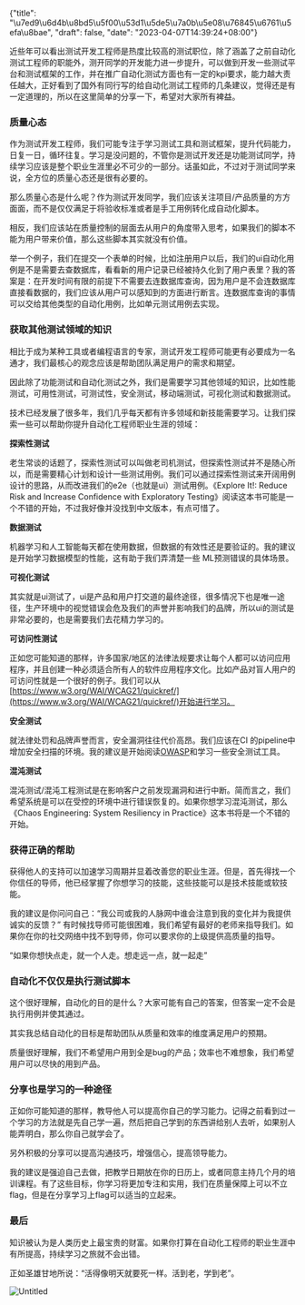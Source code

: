 {"title": "\u7ed9\u6d4b\u8bd5\u5f00\u53d1\u5de5\u7a0b\u5e08\u76845\u6761\u5efa\u8bae", "draft": false, "date": "2023-04-07T14:39:24+08:00"}

近些年可以看出测试开发工程师是热度比较高的测试职位，除了涵盖了之前自动化测试工程师的职能外，测开同学的开发能力进一步提升，可以做到开发一些测试平台和测试框架的工作，并在推广自动化测试方面也有一定的kpi要求，能力越大责任越大，正好看到了国外有同行写的给自动化测试工程师的几条建议，觉得还是有一定道理的，所以在这里简单的分享一下，希望对大家所有裨益。

### 质量心态

作为测试开发工程师，我们可能专注于学习测试工具和测试框架，提升代码能力，日复一日，循环往复。学习是没问题的，不管你是测试开发还是功能测试同学，持续学习应该是整个职业生涯里必不可少的一部分。话虽如此，不过对于测试同学来说，全方位的质量心态还是很有必要的。

那么质量心态是什么呢？作为测试开发同学，我们应该关注项目/产品质量的方方面面，而不是仅仅满足于将验收标准或者是手工用例转化成自动化脚本。

相反，我们应该站在质量控制的层面去从用户的角度带入思考，如果我们的脚本不能为用户带来价值，那么这些脚本其实就没有价值。

举一个例子，我们在提交一个表单的时候，比如注册用户以后，我们的ui自动化用例是不是需要去查数据库，看看新的用户记录已经被持久化到了用户表里？我的答案是：在开发时间有限的前提下不需要去连数据库查询，因为用户是不会连数据库直接看数据的，我们应该从用户可以感知到的方面进行断言。连数据库查询的事情可以交给其他类型的自动化用例，比如单元测试用例去实现。

### 获取其他测试领域的知识

相比于成为某种工具或者编程语言的专家，测试开发工程师可能更有必要成为一名通才，我们最核心的观念应该是帮助团队满足用户的需求和期望。

因此除了功能测试和自动化测试之外，我们是需要学习其他领域的知识，比如性能测试，可用性测试，可测试性，安全测试，移动端测试，可视化测试和数据测试。

技术已经发展了很多年，我们几乎每天都有许多领域和新技能需要学习。让我们探索一些可以帮助你提升自动化工程师职业生涯的领域：

**探索性测试**

老生常谈的话题了，探索性测试可以叫做老司机测试，但探索性测试并不是随心所以，而是需要精心计划和设计一些测试用例。我们可以通过探索性测试来开阔用例设计的思路，从而改进我们的e2e（也就是ui）测试用例。《Explore It!: Reduce Risk and Increase Confidence with Exploratory Testing》阅读这本书可能是一个不错的开始，不过我好像并没找到中文版本，有点可惜了。

**数据测试**

机器学习和人工智能每天都在使用数据，但数据的有效性还是要验证的。我的建议是开始学习数据模型的性能，这有助于我们弄清楚一些 ML预测错误的具体场景。

**可视化测试**

其实就是ui测试了，ui是产品和用户打交道的最终途径，很多情况下也是唯一途径，生产环境中的视觉错误会危及我们的声誉并影响我们的品牌，所以ui的测试是非常必要的，也是需要我们去花精力学习的。

**可访问性测试**

正如您可能知道的那样，许多国家/地区的法律法规要求让每个人都可以访问应用程序，并且创建一种必须适合所有人的软件应用程序文化。比如产品对盲人用户的可访问性就是一个很好的例子。我们可以从[https://www.w3.org/WAI/WCAG21/quickref/](https://www.w3.org/WAI/WCAG21/quickref/)开始进行学习。

**安全测试**

就法律处罚和品牌声誉而言，安全漏洞往往代价高昂。我们应该在CI 的pipeline中增加安全扫描的环境。我的建议是开始阅读[OWASP](https://owasp.org/)和学习一些安全测试工具。

**混沌测试**

混沌测试/混沌工程测试是在影响客户之前发现漏洞和进行中断。简而言之，我们希望系统是可以在受控的环境中进行错误恢复的。如果你想学习混沌测试，那么《Chaos Engineering: System Resiliency in Practice》这本书将是一个不错的开始。

### **获得正确的帮助**

获得他人的支持可以加速学习周期并显着改善您的职业生涯。但是，首先得找一个你信任的导师，他已经掌握了你想学习的技能，这些技能可以是技术技能或软技能。

我的建议是你问问自己：“我公司或我的人脉网中谁会注意到我的变化并为我提供诚实的反馈？” 有时候找导师可能很困难，我们希望有最好的老师来指导我们。如果你在你的社交网络中找不到导师，你可以要求你的上级提供高质量的指导。

“如果你想快点走，就一个人走。想走远一点，就一起走”

### 自动化不仅仅是执行测试脚本

这个很好理解，自动化的目的是什么？大家可能有自己的答案，但答案一定不会是执行用例并使其通过。

其实我总结自动化的目标是帮助团队从质量和效率的维度满足用户的预期。

质量很好理解，我们不希望用户用到全是bug的产品；效率也不难想象，我们希望用户可以尽快的用到产品。

### 分享也是学习的一种途径

正如你可能知道的那样，教导他人可以提高你自己的学习能力。记得之前看到过一个学习的方法就是先自己学一遍，然后把自己学到的东西讲给别人去听，如果别人能弄明白，那么你自己就学会了。

另外积极的分享可以提高沟通技巧，增强信心，提高领导能力。

我的建议是强迫自己去做，把教学日期放在你的日历上，或者同意主持几个月的培训课程。有了这些目标，你学习将更加专注和实用，我们在质量保障上可以不立flag，但是在分享学习上flag可以适当的立起来。

### 最后

知识被认为是人类历史上最宝贵的财富。如果你打算在自动化工程师的职业生涯中有所提高，持续学习之旅就不会出错。

正如圣雄甘地所说：“活得像明天就要死一样。活到老，学到老”。

![Untitled](%E7%BB%99%E6%B5%8B%E8%AF%95%E5%BC%80%E5%8F%91%E5%B7%A5%E7%A8%8B%E5%B8%88%E7%9A%845%E6%9D%A1%E5%BB%BA%E8%AE%AE%2003b2282108504a29b8b40f3b9c88c369/Untitled.png)